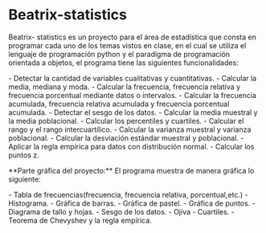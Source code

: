 # Beatrix-statistics
<p>
Beatrix- statistics es un proyecto para el área de estadística que consta en programar cada uno de los temas vistos en clase, en el cual se utiliza el lenguaje de programación python y el paradigma de programación orientada a objetos, el programa tiene las siguientes funcionalidades: 
</p>
- Detectar la cantidad de variables cualitativas y cuantitativas.
- Calcular la media, mediana y moda.
- Calcular la frecuencia, frecuencia relativa y frecuencia porcentual mediante datos o intervalos.
- Calcular la frecuencia acumulada,  frecuencia relativa acumulada y frecuencia porcentual acumulada.
- Detectar el sesgo de los datos.
- Calcular la media muestral y la media poblacional.
- Calcular los percentiles y cuartiles.
- Calcular el rango y el rango intercuartílico.
- Calcular la varianza muestral y varianza poblacional.
- Calcular la desviación estándar muestral y poblacional.
- Aplicar la regla empírica para datos con distribución normal.
- Calcular los puntos z.
<p>
**Parte gráfica del proyecto:**
El programa muestra de manera gráfica lo siguiente:
</p>
- Tabla de frecuencias(frecuencia, frecuencia relativa, porcentual,etc.)
- Histograma.
- Gráfica de barras.
- Gráfica de pastel.
- Gráfica de puntos.
- Diagrama de tallo y hojas.
- Sesgo de los datos.
- Ojiva
- Cuartiles.
- Teorema de Chevyshev y la regla empírica.


